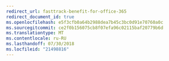 ```yaml
---
redirect_url: fasttrack-benefit-for-office-365
redirect_document_id: true
ms.openlocfilehash: e5f3cfb0a64b2988dea7b45c3bc0d91e70760a0c
ms.sourcegitcommit: ce2f0b156075cb8f07efa96c02115baf20779b6d
ms.translationtype: MT
ms.contentlocale: ru-RU
ms.lasthandoff: 07/30/2018
ms.locfileid: "21498816"
---
```

